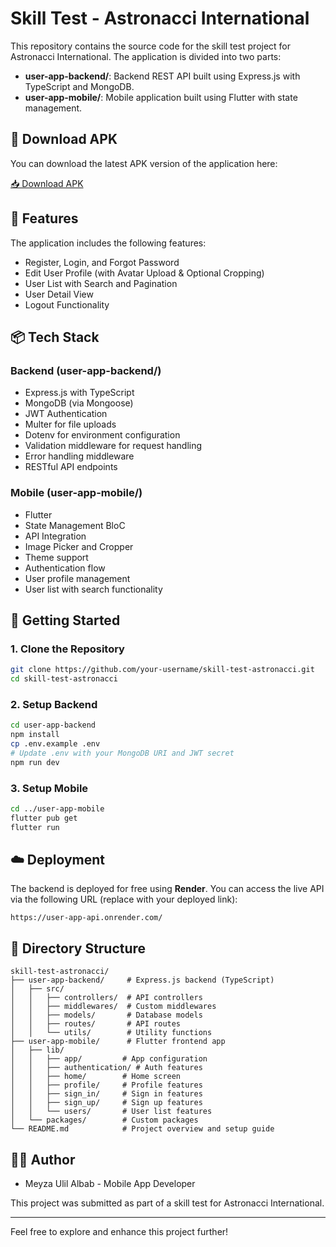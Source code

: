 # Skill Test - Astronacci International

This repository contains the source code for the skill test project for Astronacci International. The application is divided into two parts:

- **user-app-backend/**: Backend REST API built using Express.js with TypeScript and MongoDB.
- **user-app-mobile/**: Mobile application built using Flutter with state management.

## 📱 Download APK

You can download the latest APK version of the application here:

[📥 Download APK](https://drive.google.com/file/d/16GV5yptfbhCtzbjWmhFPpAB_WG-1KLHm/view?usp=sharing)

## 📌 Features

The application includes the following features:

- Register, Login, and Forgot Password
- Edit User Profile (with Avatar Upload & Optional Cropping)
- User List with Search and Pagination
- User Detail View
- Logout Functionality

## 📦 Tech Stack

### Backend (user-app-backend/)
- Express.js with TypeScript
- MongoDB (via Mongoose)
- JWT Authentication
- Multer for file uploads
- Dotenv for environment configuration
- Validation middleware for request handling
- Error handling middleware
- RESTful API endpoints

### Mobile (user-app-mobile/)
- Flutter
- State Management BloC
- API Integration
- Image Picker and Cropper
- Theme support
- Authentication flow
- User profile management
- User list with search functionality

## 🚀 Getting Started

### 1. Clone the Repository

```bash
git clone https://github.com/your-username/skill-test-astronacci.git
cd skill-test-astronacci
```

### 2. Setup Backend

```bash
cd user-app-backend
npm install
cp .env.example .env
# Update .env with your MongoDB URI and JWT secret
npm run dev
```

### 3. Setup Mobile

```bash
cd ../user-app-mobile
flutter pub get
flutter run
```

## ☁️ Deployment

The backend is deployed for free using **Render**. You can access the live API via the following URL (replace with your deployed link):

```
https://user-app-api.onrender.com/
```

## 📂 Directory Structure

```
skill-test-astronacci/
├── user-app-backend/     # Express.js backend (TypeScript)
│   ├── src/
│   │   ├── controllers/  # API controllers
│   │   ├── middlewares/  # Custom middlewares
│   │   ├── models/       # Database models
│   │   ├── routes/       # API routes
│   │   └── utils/        # Utility functions
├── user-app-mobile/      # Flutter frontend app
│   ├── lib/
│   │   ├── app/         # App configuration
│   │   ├── authentication/ # Auth features
│   │   ├── home/        # Home screen
│   │   ├── profile/     # Profile features
│   │   ├── sign_in/     # Sign in features
│   │   ├── sign_up/     # Sign up features
│   │   └── users/       # User list features
│   └── packages/        # Custom packages
└── README.md            # Project overview and setup guide
```

## 🧑‍💻 Author

- Meyza Ulil Albab - Mobile App Developer

This project was submitted as part of a skill test for Astronacci International.

---
Feel free to explore and enhance this project further!